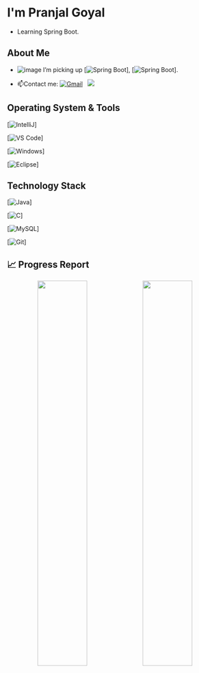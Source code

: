 
# I'm Pranjal Goyal  

- Learning Spring Boot.


## About Me

- ![image](https://user-images.githubusercontent.com/100211916/161381596-ad2430af-1841-47d2-bb9e-cdf6948ce96a.png) I’m picking up [![Spring Boot](https://img.shields.io/badge/Spring_Boot-F2F4F9?style=for-the-badge&logo=spring-boot)], [![Spring Boot](https://img.shields.io/badge/Spring-6DB33F?style=for-the-badge&logo=spring&logoColor=white)].

- 📫Contact me:
<a href="mailto:itspranjal00@gmail.com"><img alt="Gmail" src="https://img.shields.io/badge/Gmail-D14836?style=flat&logo=gmail&logoColor=white" /></a> &nbsp;
<a href="https://instagram.com/dontwike"><img src="https://img.shields.io/badge/-@dontwike_-E4405F?style=flat&logo=Instagram&logoColor=white"/></a> &nbsp;



## Operating System & Tools

[![IntelliJ](https://img.shields.io/badge/IntelliJ_IDEA-000000.svg?style=for-the-badge&logo=intellij-idea&logoColor=white)]

[![VS Code](https://img.shields.io/badge/IDE-VSCode-%23007ACC?style=flat-square&logo=Visual-studio-code)]
                                                                                                                                                
[![Windows](https://img.shields.io/badge/Windows-0078D6?style=for-the-badge&logo=windows&logoColor=white)]
                                                                                                                                                
[![Eclipse](https://img.shields.io/badge/Eclipse-2C2255?style=for-the-badge&logo=eclipse&logoColor=white)]

                                                                                                                                                
## Technology Stack
                                                                                                                                                
[![Java](https://img.shields.io/badge/java-%23ED8B00.svg?style=for-the-badge&logo=java&logoColor=white)]
                                                                                                                                                
[![C](https://img.shields.io/badge/c-%2300599C.svg?style=for-the-badge&logo=c&logoColor=white)]
                                                                                                                                                
[![MySQL](https://img.shields.io/badge/-MySQL-4479A1?style=flat-square&logo=MySQL&logoColor=ffffff)]
                                                                                                                                                
[![Git](https://img.shields.io/badge/-Git-%23F05032?style=flat-square&logo=git&logoColor=%23ffffff)]

 ## 📈 Progress Report
 
<p align="center">
  <img width="48%" src="https://github-readme-stats.vercel.app/api?username=dontwike&show_icons=true&hide_border=truel&count_private=true&show_icons=true&hide=,contribs&include_all_commits" />
  <img width="48%" src="https://github-readme-streak-stats.herokuapp.com/?user=dontwike&hide_border=true" />
</p>
